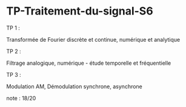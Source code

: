 # TP-Traitement-du-signal-S6
TP 1 :

Transformée de Fourier discrète et continue, numérique et analytique

TP 2 :

Filtrage analogique, numérique - étude temporelle et fréquentielle

TP 3 :

Modulation AM, Démodulation synchrone, asynchrone

note : 18/20
